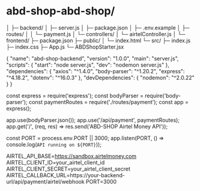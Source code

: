 # abd-shop-abd-shop/
│
├─ backend/
│   ├─ server.js
│   ├─ package.json
│   ├─ .env.example
│   ├─ routes/
│   │   └─ payment.js
│   └─ controllers/
│       └─ airtelController.js
│
└─ frontend/
    ├─ package.json
    ├─ public/
    │   └─ index.html
    └─ src/
        ├─ index.js
        ├─ index.css
        ├─ App.js
        └─ ABDShopStarter.jsx

{
  "name": "abd-shop-backend",
  "version": "1.0.0",
  "main": "server.js",
  "scripts": {
    "start": "node server.js",
    "dev": "nodemon server.js"
  },
  "dependencies": {
    "axios": "^1.4.0",
    "body-parser": "^1.20.2",
    "express": "^4.18.2",
    "dotenv": "^16.0.3"
  },
  "devDependencies": {
    "nodemon": "^2.0.22"
  }
}


const express = require('express');
const bodyParser = require('body-parser');
const paymentRoutes = require('./routes/payment');
const app = express();

app.use(bodyParser.json());
app.use('/api/payment', paymentRoutes);
app.get('/', (req, res) => res.send('ABD-SHOP Airtel Money API'));

const PORT = process.env.PORT || 3000;
app.listen(PORT, () => console.log(`API running on ${PORT}`));

AIRTEL_API_BASE=https://sandbox.airtelmoney.com
AIRTEL_CLIENT_ID=your_airtel_client_id
AIRTEL_CLIENT_SECRET=your_airtel_client_secret
AIRTEL_CALLBACK_URL=https://your-backend-url/api/payment/airtel/webhook
PORT=3000